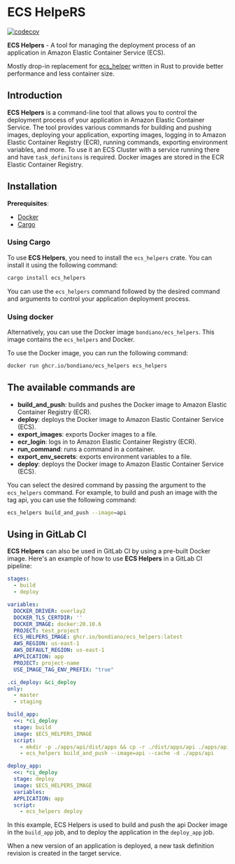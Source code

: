# ECS HelpeRS

[![codecov](https://codecov.io/gh/bondiano/ecs_helpers/graph/badge.svg?token=BLQ31XSEO0)](https://codecov.io/gh/bondiano/ecs_helpers)

**ECS Helpers** - A tool for managing the deployment process of an application in Amazon Elastic Container Service (ECS).

Mostly drop-in replacement for [ecs_helper](https://github.com/dualboot-partners/ecs_helper/tree/master) written in Rust to provide better performance and less container size.

## Introduction

**ECS Helpers** is a command-line tool that allows you to control the deployment process of your application in Amazon Elastic Container Service. The tool provides various commands for building and pushing images, deploying your application, exporting images, logging in to Amazon Elastic Container Registry (ECR), running commands, exporting environment variables, and more. To use it an ECS Cluster with a service running there and have `task_definitons` is required. Docker images are stored in the ECR Elastic Container Registry.

## Installation

**Prerequisites**:

- [Docker](https://docs.docker.com/get-docker/)
- [Cargo](https://github.com/rust-lang/cargo)

### Using Cargo

To use **ECS Helpers**, you need to install the `ecs_helpers` crate. You can install it using the following command:

```bash
cargo install ecs_helpers
```

You can use the `ecs_helpers` command followed by the desired command and arguments to control your application deployment process.

### Using docker

Alternatively, you can use the Docker image `bondiano/ecs_helpers`. This image contains the `ecs_helpers` and Docker.

To use the Docker image, you can run the following command:

```bash
docker run ghcr.io/bondiano/ecs_helpers ecs_helpers
```

## The available commands are

- **build_and_push**: builds and pushes the Docker image to Amazon Elastic Container Registry (ECR).
- **deploy**: deploys the Docker image to Amazon Elastic Container Service (ECS).
- **export_images**: exports Docker images to a file.
- **ecr_login**: logs in to Amazon Elastic Container Registry (ECR).
- **run_command**: runs a command in a container.
- **export_env_secrets**: exports environment variables to a file.
- **deploy**: deploys the Docker image to Amazon Elastic Container Service (ECS).

You can select the desired command by passing the argument to the `ecs_helpers` command. For example, to build and push an image with the tag api, you can use the following command:

```bash
ecs_helpers build_and_push --image=api
```

## Using in GitLab CI

**ECS Helpers** can also be used in GitLab CI by using a pre-built Docker image. Here's an example of how to use **ECS Helpers** in a GitLab CI pipeline:

```yaml
stages:
  - build
  - deploy

variables:
  DOCKER_DRIVER: overlay2
  DOCKER_TLS_CERTDIR: ''
  DOCKER_IMAGE: docker:20.10.6
  PROJECT: test_project
  ECS_HELPERS_IMAGE: ghcr.io/bondiano/ecs_helpers:latest
  AWS_REGION: us-east-1
  AWS_DEFAULT_REGION: us-east-1
  APPLICATION: app
  PROJECT: project-name
  USE_IMAGE_TAG_ENV_PREFIX: "true"

.ci_deploy: &ci_deploy
only:
  - master
  - staging

build_app:
  <<: *ci_deploy
  stage: build
  image: $ECS_HELPERS_IMAGE
  script:
    - mkdir -p ./apps/api/dist/apps && cp -r ./dist/apps/api ./apps/api/dist/apps
    - ecs_helpers build_and_push --image=api --cache -d ./apps/api

deploy_app:
  <<: *ci_deploy
  stage: deploy
  image: $ECS_HELPERS_IMAGE
  variables:
  APPLICATION: app
  script:
    - ecs_helpers deploy
```

In this example, ECS Helpers is used to build and push the api Docker image in the `build_app` job, and to deploy the application in the `deploy_app` job.

When a new version of an application is deployed, a new task definition revision is created in the target service.
